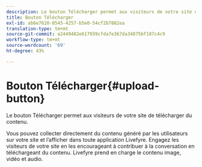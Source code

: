 ```yaml
---
description: Le bouton Télécharger permet aux visiteurs de votre site de télécharger du contenu.
title: Bouton Télécharger
exl-id: ab6e7620-8545-4257-b5e0-54cf2b7882ea
translation-type: tm+mt
source-git-commit: a2449482e617939cfda7e367da34875bf187c4c9
workflow-type: tm+mt
source-wordcount: '69'
ht-degree: 43%

---
```


# Bouton Télécharger{#upload-button}

Le bouton Télécharger permet aux visiteurs de votre site de télécharger du contenu.

Vous pouvez collecter directement du contenu généré par les utilisateurs sur votre site et l’afficher dans toute application Livefyre. Engagez les visiteurs de votre site en les encourageant à contribuer à la conversation en téléchargeant du contenu. Livefyre prend en charge le contenu image, vidéo et audio.
